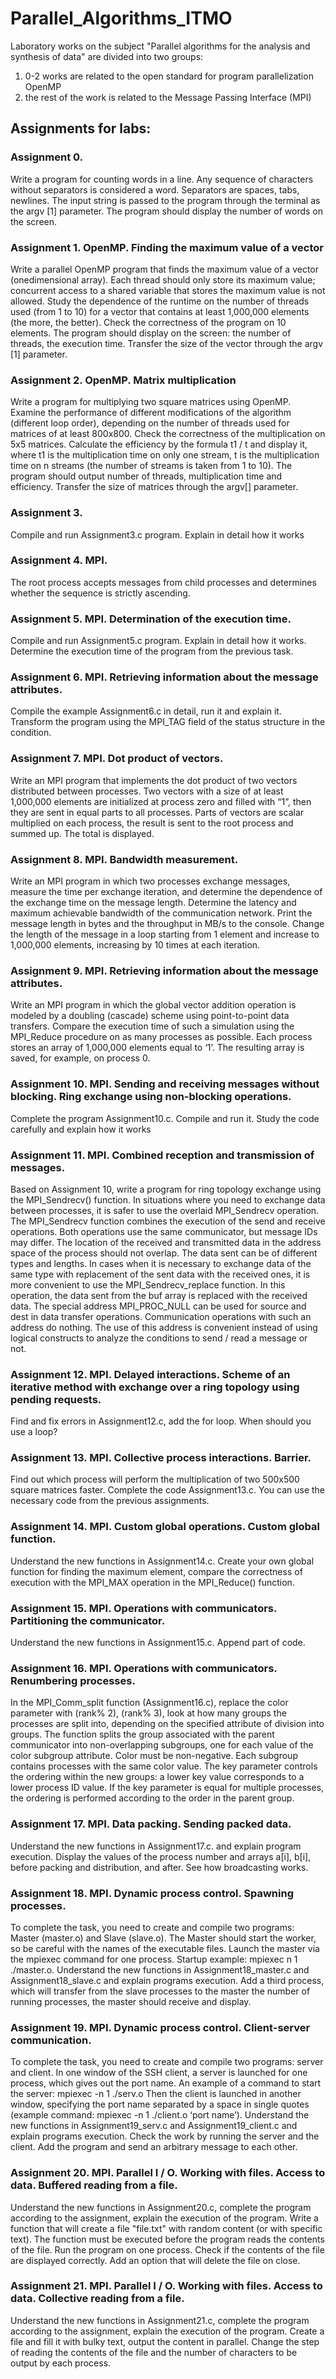 # Parallel_Algorithms_ITMO

Laboratory works on the subject "Parallel algorithms for the analysis and synthesis of data" are divided into two groups:
1) 0-2 works are related to the open standard for program parallelization OpenMP
2) the rest of the work is related to the Message Passing Interface (MPI)

## Assignments for labs:


### Assignment 0.

Write a program for counting words in a line. Any sequence of characters without separators is considered a word. Separators are spaces, tabs, newlines. The input string is passed to the program through the terminal as the argv [1] parameter. The program should display the number of words on the screen.


### Assignment 1. OpenMP. Finding the maximum value of a vector

Write a parallel OpenMP program that finds the maximum value of a vector (onedimensional array). Each thread should only store its maximum value; concurrent access to a shared variable that stores the maximum value is not allowed. Study the dependence of the runtime on the number of threads used (from 1 to 10) for a vector that contains at least 1,000,000 elements (the more, the better). Check the correctness of the program on 10 elements. The program should display on the screen: the number of threads, the execution time. Transfer the size of the vector through the argv [1] parameter.


### Assignment 2. OpenMP. Matrix multiplication

Write a program for multiplying two square matrices using OpenMP. Examine the performance of different modifications of the algorithm (different loop order), depending on the number of threads used for matrices of at least 800x800. Check the correctness of the multiplication on 5x5 matrices. Calculate the efficiency by the formula t1 / t and display it, where t1 is the multiplication time on only one stream, t is the multiplication time on n streams (the number of streams is taken from 1 to 10). The program should output number of threads, multiplication time and efficiency. Transfer the size of matrices through the argv[] parameter.


### Assignment 3.

Compile and run Assignment3.c program. Explain in detail how it works


### Assignment 4. MPI.

The root process accepts messages from child processes and determines whether the sequence is strictly ascending.


### Assignment 5. MPI. Determination of the execution time.

Compile and run Assignment5.c program. Explain in detail how it works. Determine the execution time of the program from the previous task.


### Assignment 6. MPI. Retrieving information about the message attributes.

Compile the example Assignment6.c in detail, run it and explain it. Transform the program using the MPI_TAG field of the status structure in the condition.


### Assignment 7. MPI. Dot product of vectors.

Write an MPI program that implements the dot product of two vectors distributed between processes. Two vectors with a size of at least 1,000,000 elements are initialized at process zero and filled with “1”, then they are sent in equal parts to all processes. Parts of vectors are scalar multiplied on each process, the result is sent to the root process and summed up. The total is displayed.


### Assignment 8. MPI. Bandwidth measurement.

Write an MPI program in which two processes exchange messages, measure the time per exchange iteration, and determine the dependence of the exchange time on the message length. Determine the latency and maximum achievable bandwidth of the communication network. Print the message length in bytes and the throughput in MB/s to the console. Change the length of the message in a loop starting from 1 element and increase to 1,000,000 elements, increasing by 10 times at each iteration.


### Assignment 9. MPI. Retrieving information about the message attributes.

Write an MPI program in which the global vector addition operation is modeled by a doubling (cascade) scheme using point-to-point data transfers. Compare the execution time of such a simulation using the MPI_Reduce procedure on as many processes as possible. Each process stores an array of 1,000,000 elements equal to ‘1’. The resulting array is saved, for example, on process 0.


### Assignment 10. MPI. Sending and receiving messages without blocking. Ring exchange using non-blocking operations.

Complete the program Assignment10.c. Compile and run it. Study the code carefully and explain how it works


### Assignment 11. MPI. Combined reception and transmission of messages.

Based on Assignment 10, write a program for ring topology exchange using the MPI_Sendrecv() function. In situations where you need to exchange data between processes, it is safer to use the overlaid MPI_Sendrecv operation. The MPI_Sendrecv function combines the execution of the send and receive operations. Both operations use the same communicator, but message IDs may differ. The location of the received and transmitted data in the address space of the process should not overlap. The data sent can be of different types and lengths. In cases when it is necessary to exchange data of the same type with replacement of the sent data with the received ones, it is more convenient to use the MPI_Sendrecv_replace function. In this operation, the data sent from the buf array is replaced with the received data. The special address MPI_PROC_NULL can be used for source and dest in data transfer operations. Communication operations with such an address do nothing. The use of this address is convenient instead of using logical constructs to analyze the conditions to send / read a message or not.


### Assignment 12. MPI. Delayed interactions. Scheme of an iterative method with exchange over a ring topology using pending requests.

Find and fix errors in Assignment12.c, add the for loop. When should you use a loop?


### Assignment 13. MPI. Collective process interactions. Barrier.

Find out which process will perform the multiplication of two 500x500 square matrices faster. Complete the code Assignment13.c. You can use the necessary code from the previous assignments.


### Assignment 14. MPI. Custom global operations. Custom global function.

Understand the new functions in Assignment14.c. Create your own global function for finding the maximum element, compare the correctness of execution with the MPI_MAX operation in the MPI_Reduce() function.


### Assignment 15. MPI. Operations with communicators. Partitioning the communicator.

Understand the new functions in Assignment15.c. Append part of code.


### Assignment 16. MPI. Operations with communicators. Renumbering processes.

In the MPI_Comm_split function (Assignment16.c), replace the color parameter with (rank% 2), (rank% 3), look at how many groups the processes are split into, depending on the specified attribute of division into groups. The function splits the group associated with the parent communicator into non-overlapping subgroups, one for each value of the color subgroup attribute. Color must be non-negative. Each subgroup contains processes with the same color value. The key parameter controls the ordering within the new groups: a lower key value corresponds to a lower process ID value. If the key parameter is equal for multiple processes, the ordering is performed according to the order in the parent group.


### Assignment 17. MPI. Data packing. Sending packed data.

Understand the new functions in Assignment17.c. and explain program execution. Display the values of the process number and arrays a[i], b[i], before packing and distribution, and after. See how broadcasting works.


### Assignment 18. MPI. Dynamic process control. Spawning processes.

To complete the task, you need to create and compile two programs: Master (master.o) and Slave (slave.o). The Master should start the worker, so be careful with the names of the executable files. Launch the master via the mpiexec command for one process. Startup example: mpiexec  n 1 ./master.o. Understand the new functions in Assignment18_master.c and Assignment18_slave.c and explain programs execution. Add a third process, which will transfer from the slave processes to the master the number of running processes, the master should receive and display.


### Assignment 19. MPI. Dynamic process control. Client-server communication.

To complete the task, you need to create and compile two programs: server and client. In one window of the SSH client, a server is launched for one process, which gives out the port name. An example of a command to start the server: mpiexec -n 1 ./serv.o Then the client is launched in another window, specifying the port name separated by a space in single quotes (example command: mpiexec -n 1 ./client.o ‘port name’). Understand the new functions in Assignment19_serv.c and Assignment19_client.c and explain programs execution. Check the work by running the server and the client. Add the program and send an arbitrary message to each other.


### Assignment 20. MPI. Parallel I / O. Working with files. Access to data. Buffered reading from a file.

Understand the new functions in Assignment20.c, complete the program according to the assignment, explain the execution of the program. Write a function that will create a file "file.txt" with random content (or with specific text). The function must be executed before the program reads the contents of the file. Run the program on one process. Check if the contents of the file are displayed correctly. Add an option that will delete the file on close.


### Assignment 21. MPI. Parallel I / O. Working with files. Access to data. Collective reading from a file.

Understand the new functions in Assignment21.c, complete the program according to the assignment, explain the execution of the program. Create a file and fill it with bulky text, output the content in parallel. Change the step of reading the contents of the file and the number of characters to be output by each process.
